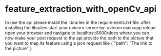 # feature_extraction_with_openCv_api
to use the api please install the libraries in the requirements.txt file.
after installing the libralies start your uvicorn server by: uvicorn main:app reload
open your browser and navigate to localhost:8000/docs where you can now make your post request to the api
provide the path to the picture that you want to map its feature using a json request like
{
"path": "The link to the picture"
}
